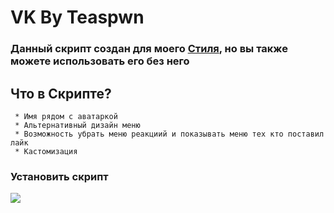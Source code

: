 <div>


#  VK By Teaspwn
### Данный скрипт создан для моего [Стиля](https://userstyles.world/style/9000/vk-alt-by-teaspwn), но вы также можете использовать его без него
## Что в Скрипте?
``` 
 * Имя рядом с аватаркой
 * Альтернативный дизайн меню
 * Возможность убрать меню реакциий и показывать меню тех кто поставил лайк
 * Кастомизация
```

  ### Установить скрипт
<a href="https://github.com/teaspwn/VKByTeaspwn/raw/main/VKByTeaspwn.user.js">
  <img src="https://img.shields.io/badge/-%D1%83%D1%81%D1%82%D0%B0%D0%BD%D0%BE%D0%B2%D0%B8%D1%82%D1%8C-green?style=for-the-badge&link=#">
</a>
<div> 
<div>
